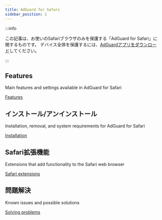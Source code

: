 ```yaml
---
title: AdGuard for Safari
sidebar_position: 2
---
```


:::info

この記事は、お使いのSafariブラウザのみを保護する「AdGuard  for Safari」に関するものです。 デバイス全体を保護するには、[AdGuardアプリをダウンロード](https://agrd.io/download-kb-adblock)してください。

:::

## Features

Main features and settings available in AdGuard for Safari

[Features](/adguard-for-safari/features/features.md)

## インストール/アンインストール

Installation, removal, and system requirements for AdGuard for Safari

[Installation](/adguard-for-safari/installation.md)

## Safari拡張機能

Extensions that add functionality to the Safari web browser

[Safari extensions](/adguard-for-safari/extensions.md)

## 問題解決

Known issues and possible solutions

[Solving problems](/adguard-for-safari/solving-problems/solving-problems.md)
